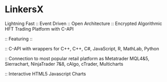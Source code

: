 # LinkersX
Lightning Fast :: Event Driven :: Open Architecture :: Encrypted Algorithmic HFT Trading Platform with C-API 

:: Featuring ::

:: C-API with wrappers for C++, C++, C#, JavaScript, R, MathLab, Python

:: Connection to most popular retail platform as Metatrader MQL4&5, Sierrachart, NinjaTrader 7&8, cAlgo, cTrader, Multicharts

:: Interactive HTML5 Javascript Charts

